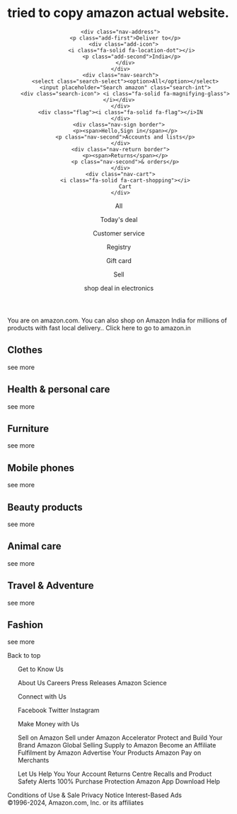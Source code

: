 # tried to copy amazon actual website.
<!DOCTYPE html>
<html lang="en">
<head>
    <meta charset="UTF-8">
    <meta name="viewport" content="width=device-width, initial-scale=1.0">
    <title>Amazon</title>
    <link rel="stylesheet" href="https://cdnjs.cloudflare.com/ajax/libs/font-awesome/6.6.0/css/all.min.css" integrity="sha512-Kc323vGBEqzTmouAECnVceyQqyqdsSiqLQISBL29aUW4U/M7pSPA/gEUZQqv1cwx4OnYxTxve5UMg5GT6L4JJg==" crossorigin="anonymous" referrerpolicy="no-referrer" />
    <link rel="stylesheet" href="project.css">
    

</head>
<body>
 <header>
    <div class="navbar">
    <div class="nav-logo">
        <div class="logo"></div>
     </div>

     <div class="nav-address">
        <p class="add-first">Deliver to</p>
        <div class="add-icon"> 
            <i class="fa-solid fa-location-dot"></i>
            <p class="add-second">India</p>
        </div>
     </div>
     <div class="nav-search">
        <select class="search-select"><option>All</option></select>
        <input placeholder="Search amazon" class="search-int">
        <div class="search-icon"> <i class="fa-solid fa-magnifying-glass"></i></div>
     </div>
     <div class="flag"><i class="fa-solid fa-flag"></i>IN
     </div>
     <div class="nav-sign border"> 
        <p><span>Hello,Sign in</span></p>
        <p class="nav-second">Accounts and lists</p>
     </div>
     <div class="nav-return border">
        <p><span>Returns</span></p>
        <p class="nav-second">& orders</p>
     </div>
     <div class="nav-cart">
        <i class="fa-solid fa-cart-shopping"></i>
        Cart
     </div>
   </div>

   <div class="panel">
      <div class="panel-all">
         <i class="fa-solid fa-bars"></i>
         All
      </div>
      <div class="panel-opt">
         <p>Today's deal</p>
         <p>Customer service</p>
         <p>Registry</p>
         <p>Gift card</p>
         <p>Sell</p>
      </div>
      <div class="panel-deal">
         shop deal in electronics
      </div>
    </div>
</header>
<div class="hero-sec">
   <div class="hero-msg">
<p>You are on amazon.com. You can also shop on Amazon India for millions of products with fast local delivery.. 
   <a> Click here to go to amazon.in</a> </p>
   </div>
   </div>
<div class="shopping">
   <div class="box1 box">
      <div class="box-content">
      <h2>Clothes</h2>
      <div class="box-img" style="background-image: url('box1_image.jpg');"></div>
      <p>see more</p>
   </div>
   </div>
   <div class="box2 box">
      <div class="box-content">
         <h2>Health & personal care</h2>
         <div class="box-img" style="background-image: url('box2_image.jpg');"></div>
         <p>see more</p>
      </div>
   </div>
   <div class="box3 box">
      <div class="box-content">
         <h2>Furniture</h2>
         <div class="box-img" style="background-image: url('box3_image.jpg');"></div>
         <p>see more</p>
      </div>
   </div>
   <div class="box4 box">
      <div class="box-content">
         <h2>Mobile phones</h2>
         <div class="box-img" style="background-image: url('box4_image.jpg');"></div>
         <p>see more</p>
      </div>
   </div>
   <div class="box5 box">
      <div class="box-content">
         <h2>Beauty products</h2>
         <div class="box-img" style="background-image: url('box5_image.jpg');"></div>
         <p>see more</p>
      </div>
   </div>
   <div class="box6 box">
      <div class="box-content">
         <h2>Animal care</h2>
         <div class="box-img" style="background-image: url('box6_image.jpg');"></div>
         <p>see more</p>
      </div>
   </div>
   <div class="box7 box">
      <div class="box-content">
         <h2>Travel & Adventure</h2>
         <div class="box-img" style="background-image: url('box7_image.jpg');"></div>
         <p>see more</p>
      </div>
   </div>
   <div class="box8 box">
      <div class="box-content">
         <h2>Fashion</h2>
         <div class="box-img" style="background-image: url('box8_image.jpg');"></div>
         <p>see more</p>
      </div>
   </div>
</div>
<footer>
   <div class="footpanel1">
      Back to top
   </div>
   <div class="footpanel2">
      <ul>
        <p> Get to Know Us</p>
<a>About Us</a>
   <a>Careers</a>
      <a>Press Releases</a>
         <a>Amazon Science</a>
      </ul>
      <ul>
         <p>Connect with Us</p>
<a>Facebook</a>
   <a>Twitter</a>
      <a>Instagram</a>
      </ul>
      <ul>
         <p>Make Money with Us</p>
<a>Sell on Amazon
   <a>Sell under Amazon Accelerator</a>
      <a>Protect and Build Your Brand</a>
         <a>Amazon Global Selling</a>
            <a>Supply to Amazon</a>
               <a>Become an Affiliate</a>
                  <a>Fulfilment by Amazon</a>
                     <a>Advertise Your Products</a>
                        <a>Amazon Pay on Merchants</a>
      </ul>
      <ul>
         <p>Let Us Help You</u>
<a>Your Account</a>
<a>Returns Centre</a>
<a>Recalls and Product Safety Alerts</a>
<a>100% Purchase Protection</a>
<a>Amazon App Download</a>
<a>Help</a>
      </ul>
   </div>
   <div class="footpanel3" >
      <div class="logo1"></div>
      </div>
   </div>
   <div class="footpanel4">
      <div class="pages">
      <a>Conditions of Use & Sale</a>
      <a>Privacy Notice</a>
      <a>Interest-Based Ads</a>
   </div> 
   <div>
   <div class="copyright">
      ©1996-2024, Amazon.com, Inc. or its affiliates</div>
   </div>
</footer>



    
</body>
</html>
